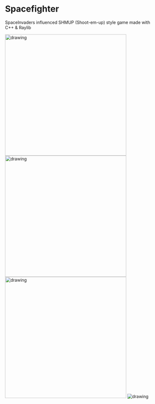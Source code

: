 # Spacefighter
SpaceInvaders influenced SHMUP (Shoot-em-up) style game made with C++ &amp; Raylib

<img src="https://user-images.githubusercontent.com/72498122/193520956-03d3375b-fe4d-44e2-9ce8-4594a1d72792.gif" alt="drawing" width="400"/>

<img src="https://user-images.githubusercontent.com/72498122/193520012-20f14979-3ab2-4775-9ced-05f5a1ef1c2e.gif" alt="drawing" width="400"/>

<img src="https://user-images.githubusercontent.com/72498122/193520104-f3020f83-9063-4829-83b8-c134d2ed7c3a.gif" alt="drawing" width="400"/>

<img src="https://i.giphy.com/media/2eRBOWA8ToGXwKTgEh/giphy.webp" alt="drawing"/>
